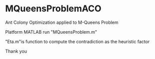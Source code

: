 # MQueensProblemACO
Ant Colony Optimization applied to M-Queens Problem

Platform MATLAB
run "MQueensProblem.m"

"Eta.m"is function to compute the contradiction as the heuristic factor

Thank you

